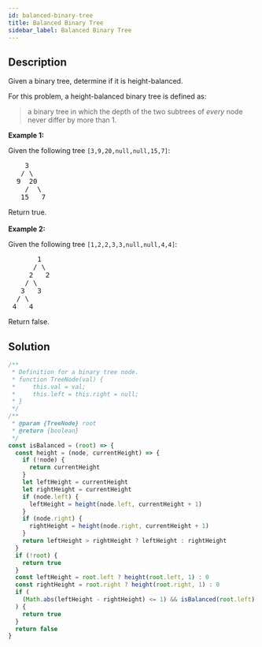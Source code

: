 ```yaml
---
id: balanced-binary-tree
title: Balanced Binary Tree
sidebar_label: Balanced Binary Tree
---
```

## Description
<div class="description">
<p>Given a binary tree, determine if it is height-balanced.</p>

<p>For this problem, a height-balanced binary tree is defined as:</p>

<blockquote>
<p>a binary tree in which the depth of the two subtrees of <em>every</em> node never differ by more than 1.</p>
</blockquote>

<p><strong>Example 1:</strong></p>

<p>Given the following tree <code>[3,9,20,null,null,15,7]</code>:</p>

<pre>
    3
   / \
  9  20
    /  \
   15   7</pre>

<p>Return true.<br />
<br />
<strong>Example 2:</strong></p>

<p>Given the following tree <code>[1,2,2,3,3,null,null,4,4]</code>:</p>

<pre>
       1
      / \
     2   2
    / \
   3   3
  / \
 4   4
</pre>

<p>Return false.</p>

</div>

## Solution
```javascript
/**
 * Definition for a binary tree node.
 * function TreeNode(val) {
 *     this.val = val;
 *     this.left = this.right = null;
 * }
 */
/**
 * @param {TreeNode} root
 * @return {boolean}
 */
const isBalanced = (root) => {
  const height = (node, currentHeight) => {
    if (!node) {
      return currentHeight
    }
    let leftHeight = currentHeight
    let rightHeight = currentHeight
    if (node.left) {
      leftHeight = height(node.left, currentHeight + 1)
    }
    if (node.right) {
      rightHeight = height(node.right, currentHeight + 1)
    }
    return leftHeight > rightHeight ? leftHeight : rightHeight
  }
  if (!root) {
    return true
  }
  const leftHeight = root.left ? height(root.left, 1) : 0
  const rightHeight = root.right ? height(root.right, 1) : 0
  if (
    (Math.abs(leftHeight - rightHeight) <= 1) && isBalanced(root.left) && isBalanced(root.right)
  ) {
    return true
  }
  return false
}

```